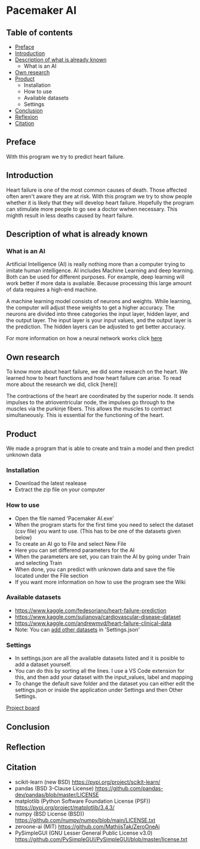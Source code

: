 # Pacemaker AI

## Table of contents
- [Preface](https://github.com/MathijsTak/Pacemaker-ai#preface)
- [Introduction](https://github.com/MathijsTak/Pacemaker-ai#introduction)
- [Description of what is already known](https://github.com/MathijsTak/Pacemaker-ai#description-of-what-is-already-known)
  - What is an AI
- [Own research](https://github.com/MathijsTak/Pacemaker-ai#own-research)
- [Product](https://github.com/MathijsTak/Pacemaker-ai/blob/main/README.md#product)
  - Installation
  - How to use
  - Available datasets
  - Settings
- [Conclusion](https://github.com/MathijsTak/Pacemaker-ai#conclusion)
- [Reflexion](https://github.com/MathijsTak/Pacemaker-ai#reflection)
- [Citation](https://github.com/MathijsTak/Pacemaker-ai#citation)

## Preface
With this program we try to predict heart failure. 

## Introduction
Heart failure is one of the most common causes of death. Those affected often aren't aware they are at risk. With this program we try to show people whether it is likely that they will develop heart failure. Hopefully the program can stimulate more people to go see a doctor wwhen necessary. This mighth result in less deaths caused by heart failure. 

## Description of what is already known
### What is an AI
Artificial Intelligence (AI) is really nothing more than a computer trying to imitate human intelligence. AI includes Machine Learning and deep learning. Both can be used for different purposes. For example, deep learning will work better if more data is available. Because processing this large amount of data requires a high-end machine.

A machine learning model consists of neurons and weights. While learning, the computer will adjust these weights to get a higher accuracy. The neurons are divided into three categories the input layer, hidden layer, and the output layer. The input layer is your input values, and the output layer is the prediction. The hidden layers can be adjusted to get better accuracy. 

For more information on how a neural network works click [here](https://www.ibm.com/cloud/learn/neural-networks)


## Own research
To know more about heart failure, we did some research on the heart. We learned how to heart functions and how heart failure can arise. To read more about the research we did, click [here](

The contractions of the heart are coordinated by the superior node. It sends impulses to the atrioventricular node, the impulses go through to the muscles via the purkinje fibers. This allows the muscles to contract simultaneously. This is essential for the functioning of the heart.   

## Product
We made a program that is able to create and train a model and then predict unknown data

### Installation
- Download the latest realease
- Extract the zip file on your computer

### How to use
- Open the file named 'Pacemaker AI.exe'
- When the program starts for the first time you need to select the dataset (csv file) you want to use. (This has to be one of the datasets given below)
- To create an AI go to File and select New File
- Here you can set differend parameters for the AI
- When the parameters are set, you can train the AI by going under Train and selecting Train
- When done, you can predict with unknown data and save the file located under the File section
- If you want more information on how to use the program see the Wiki

### Available datasets
- https://www.kaggle.com/fedesoriano/heart-failure-prediction
- https://www.kaggle.com/sulianova/cardiovascular-disease-dataset
- https://www.kaggle.com/andrewmvd/heart-failure-clinical-data
- Note: You can [add other datasets](https://github.com/MathijsTak/Pacemaker-ai/wiki/settings.json) in 'Settings.json'

### Settings
- In settings.json are all the available datasets listed and it is posible to add a dataset yourself.
- You can do this by sorting all the lines. I use a VS Code extension for this, and then add your dataset with the input_values, label and mapping
- To change the default save folder and the dataset you can either edit the settings.json or inside the application under Settings and then Other Settings.

[Project board](https://github.com/MathijsTak/Pacemaker-ai/projects/1?fullscreen=true)


## Conclusion

## Reflection

## Citation
- scikit-learn (new BSD) https://pypi.org/project/scikit-learn/
- pandas (BSD 3-Clause License) https://github.com/pandas-dev/pandas/blob/master/LICENSE
- matplotlib (Python Software Foundation License (PSF)) https://pypi.org/project/matplotlib/3.4.3/
- numpy (BSD License (BSD)) https://github.com/numpy/numpy/blob/main/LICENSE.txt
- zeroone-ai (MIT) https://github.com/MathijsTak/ZeroOneAi
- PySimpleGUI (GNU Lesser General Public License v3.0) https://github.com/PySimpleGUI/PySimpleGUI/blob/master/license.txt
